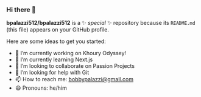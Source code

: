 ### Hi there 👋


**bpalazzi512/bpalazzi512** is a ✨ _special_ ✨ repository because its `README.md` (this file) appears on your GitHub profile.

Here are some ideas to get you started:

- 🔭 I’m currently working on Khoury Odyssey!
- 🌱 I’m currently learning Next.js
- 👯 I’m looking to collaborate on Passion Projects
- 🤔 I’m looking for help with Git
- 📫 How to reach me: bobbypalazzi@gmail.com
- 😄 Pronouns: he/him


